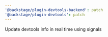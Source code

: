 ```yaml
---
'@backstage/plugin-devtools-backend': patch
'@backstage/plugin-devtools': patch
---
```


Update devtools info in real time using signals
